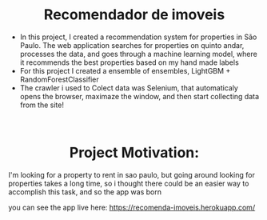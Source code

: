 <h1 align=center> Recomendador de imoveis</h1>
<ul>
  <li>In this project, I created a recommendation system for properties in São Paulo. The web application searches for properties on quinto andar, processes the data, and goes through a machine learning model, where it recommends the best properties based on my hand made labels</li>

  <li>For this project I created a ensemble of ensembles, LightGBM + RandomForestClassifier</li>
  
  <li>The crawler i used to Colect data was Selenium, that automaticaly opens the browser, maximaze the window, and then start collecting data from the site!</li>
</ul>


</br>
<h1 align=center> Project Motivation: </h1>
I'm looking for a property to rent in sao paulo, but going around looking for properties takes a long time, so i thought there could be an easier way to accomplish this task, and so the app was born
</br> 

you can see the app live here: https://recomenda-imoveis.herokuapp.com/
